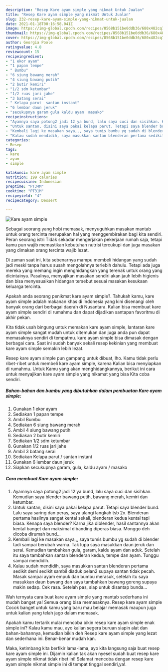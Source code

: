 ```yaml
---
description: "Resep Kare ayam simple yang nikmat Untuk Jualan"
title: "Resep Kare ayam simple yang nikmat Untuk Jualan"
slug: 232-resep-kare-ayam-simple-yang-nikmat-untuk-jualan
date: 2021-01-18T00:16:58.041Z
image: https://img-global.cpcdn.com/recipes/8568b151be0ddb36/680x482cq70/kare-ayam-simple-foto-resep-utama.jpg
thumbnail: https://img-global.cpcdn.com/recipes/8568b151be0ddb36/680x482cq70/kare-ayam-simple-foto-resep-utama.jpg
cover: https://img-global.cpcdn.com/recipes/8568b151be0ddb36/680x482cq70/kare-ayam-simple-foto-resep-utama.jpg
author: Georgia Poole
ratingvalue: 4.8
reviewcount: 15
recipeingredient:
- "1 ekor ayam"
- "1 papan tempe"
- " Bumbu"
- "6 siung bawang merah"
- "4 siung bawang putih"
- "2 butir kemiri"
- "1/2 sdm ketumbar"
- "1/2 ruas jari jahe"
- "3 batang serai"
- " Kelapa parut  santan instant"
- "6 lembar daun jeruk"
- "secukupnya garam gula kaldu ayam  masako"
recipeinstructions:
- "Ayamnya saya potong2 jadi 12 ya bund, lalu saya cuci dan sisihkan. Kemudian saya blender bawang putih, bawang merah, kemiri dan ketumbar."
- "Untuk santan, disini saya pakai kelapa parut. Tetapi saya blender bund. Lalu saya saring dan peras, saya ulangi langkah tsb 2x. Blenderan pertama hasilnya sangat kental sekali, blenderan kedua kental tapi biasa. Kenapa saya blender? Karna jika diblender, hasil santannya akan kental banget dan maksimal dibanding diperas biasa. Monggo deh dicoba dirumah bund..."
- "Kembali lagi ke masakan saya,,, saya tumis bumbu yg sudah di blender tadi sampai berubah warna. Tak lupa saya masukkan daun jeruk dan serai. Kemudian tambahkan gula, garam, kaldu ayam dan aduk. Setelah itu saya tambahkan santan blenderan kedua, tempe dan ayam. Tunggu sampai mendidih."
- "Kalau sudah mendidih, saya masukkan santan blenderan pertama sedikit demi sedikit sambil diaduk pelan2 supaya santan tidak pecah. Masak sampai ayam empuk dan bumbu merasuk, setelah itu saya masukkan daun bawang dan saya tambahkan bawang goreng supaya makin sedap. Cek rasa. Setelah pas, siap untuk disantap bunda..."
categories:
- Resep
tags:
- kare
- ayam
- simple

katakunci: kare ayam simple 
nutrition: 199 calories
recipecuisine: Indonesian
preptime: "PT34M"
cooktime: "PT31M"
recipeyield: "4"
recipecategory: Dessert

---
```



![Kare ayam simple](https://img-global.cpcdn.com/recipes/8568b151be0ddb36/680x482cq70/kare-ayam-simple-foto-resep-utama.jpg)

Sebagai seorang yang hobi memasak, menyuguhkan masakan mantab untuk orang tercinta merupakan hal yang menggembirakan bagi kita sendiri. Peran seorang istri Tidak sekadar mengerjakan pekerjaan rumah saja, tetapi kamu pun wajib memastikan kebutuhan nutrisi tercukupi dan juga masakan yang dimakan orang tercinta wajib lezat.

Di zaman  saat ini, kita sebenarnya mampu membeli hidangan yang sudah jadi meski tanpa harus susah mengolahnya terlebih dahulu. Tetapi ada juga mereka yang memang ingin menghidangkan yang terenak untuk orang yang dicintainya. Pasalnya, menyajikan masakan sendiri akan jauh lebih higienis dan bisa menyesuaikan hidangan tersebut sesuai masakan kesukaan keluarga tercinta. 



Apakah anda seorang penikmat kare ayam simple?. Tahukah kamu, kare ayam simple adalah makanan khas di Indonesia yang kini disenangi oleh banyak orang dari berbagai daerah di Nusantara. Kalian bisa membuat kare ayam simple sendiri di rumahmu dan dapat dijadikan santapan favoritmu di akhir pekan.

Kita tidak usah bingung untuk memakan kare ayam simple, lantaran kare ayam simple sangat mudah untuk ditemukan dan juga anda pun dapat memasaknya sendiri di tempatmu. kare ayam simple bisa dimasak dengan berbagai cara. Saat ini sudah banyak sekali resep kekinian yang membuat kare ayam simple semakin lebih lezat.

Resep kare ayam simple pun gampang untuk dibuat, lho. Kamu tidak perlu ribet-ribet untuk membeli kare ayam simple, karena Kalian bisa menyiapkan di rumahmu. Untuk Kamu yang akan menghidangkannya, berikut ini cara untuk menyajikan kare ayam simple yang nikamat yang bisa Kita coba sendiri.

<!--inarticleads1-->

##### Bahan-bahan dan bumbu yang dibutuhkan dalam pembuatan Kare ayam simple:

1. Gunakan 1 ekor ayam
1. Sediakan 1 papan tempe
1. Ambil  Bumbu
1. Sediakan 6 siung bawang merah
1. Ambil 4 siung bawang putih
1. Sediakan 2 butir kemiri
1. Sediakan 1/2 sdm ketumbar
1. Gunakan 1/2 ruas jari jahe
1. Ambil 3 batang serai
1. Sediakan  Kelapa parut / santan instant
1. Gunakan 6 lembar daun jeruk
1. Siapkan secukupnya garam, gula, kaldu ayam / masako




<!--inarticleads2-->

##### Cara membuat Kare ayam simple:

1. Ayamnya saya potong2 jadi 12 ya bund, lalu saya cuci dan sisihkan. Kemudian saya blender bawang putih, bawang merah, kemiri dan ketumbar.
1. Untuk santan, disini saya pakai kelapa parut. Tetapi saya blender bund. Lalu saya saring dan peras, saya ulangi langkah tsb 2x. Blenderan pertama hasilnya sangat kental sekali, blenderan kedua kental tapi biasa. Kenapa saya blender? Karna jika diblender, hasil santannya akan kental banget dan maksimal dibanding diperas biasa. Monggo deh dicoba dirumah bund...
1. Kembali lagi ke masakan saya,,, saya tumis bumbu yg sudah di blender tadi sampai berubah warna. Tak lupa saya masukkan daun jeruk dan serai. Kemudian tambahkan gula, garam, kaldu ayam dan aduk. Setelah itu saya tambahkan santan blenderan kedua, tempe dan ayam. Tunggu sampai mendidih.
1. Kalau sudah mendidih, saya masukkan santan blenderan pertama sedikit demi sedikit sambil diaduk pelan2 supaya santan tidak pecah. Masak sampai ayam empuk dan bumbu merasuk, setelah itu saya masukkan daun bawang dan saya tambahkan bawang goreng supaya makin sedap. Cek rasa. Setelah pas, siap untuk disantap bunda...




Wah ternyata cara buat kare ayam simple yang mantab sederhana ini mudah banget ya! Semua orang bisa memasaknya. Resep kare ayam simple Cocok banget untuk kamu yang baru mau belajar memasak maupun juga untuk kalian yang telah jago dalam memasak.

Apakah kamu tertarik mulai mencoba bikin resep kare ayam simple enak simple ini? Kalau kamu mau, ayo kalian segera buruan siapin alat dan bahan-bahannya, kemudian bikin deh Resep kare ayam simple yang lezat dan sederhana ini. Benar-benar mudah kan. 

Maka, ketimbang kita berfikir lama-lama, ayo kita langsung saja buat resep kare ayam simple ini. Dijamin kalian tak akan nyesel sudah buat resep kare ayam simple nikmat tidak ribet ini! Selamat mencoba dengan resep kare ayam simple nikmat simple ini di tempat tinggal sendiri,ya!.


